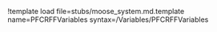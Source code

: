 !template load file=stubs/moose_system.md.template name=PFCRFFVariables syntax=/Variables/PFCRFFVariables